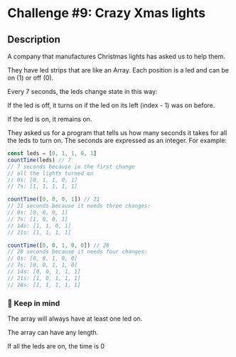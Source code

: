 # Challenge #9: Crazy Xmas lights

## Description

A company that manufactures Christmas lights has asked us to help them.

They have led strips that are like an Array. Each position is a led and can be on (1) or off (0).

Every 7 seconds, the leds change state in this way:

If the led is off, it turns on if the led on its left (index - 1) was on before.

If the led is on, it remains on.

They asked us for a program that tells us how many seconds it takes for all the leds to turn on. The seconds are expressed as an integer. For example:

```javascript
const leds = [0, 1, 1, 0, 1]
countTime(leds) // 7
// 7 seconds because in the first change
// all the lights turned on
// 0s: [0, 1, 1, 0, 1]
// 7s: [1, 1, 1, 1, 1]

countTime([0, 0, 0, 1]) // 21
// 21 seconds because it needs three changes:
// 0s: [0, 0, 0, 1]
// 7s: [1, 0, 0, 1]
// 14s: [1, 1, 0, 1]
// 21s: [1, 1, 1, 1]

countTime([0, 0, 1, 0, 0]) // 28
// 28 seconds because it needs four changes:
// 0s: [0, 0, 1, 0, 0]
// 7s: [0, 0, 1, 1, 0]
// 14s: [0, 0, 1, 1, 1]
// 21s: [1, 0, 1, 1, 1]
// 28s: [1, 1, 1, 1, 1]
```

### 📝 Keep in mind

The array will always have at least one led on.

The array can have any length.

If all the leds are on, the time is 0